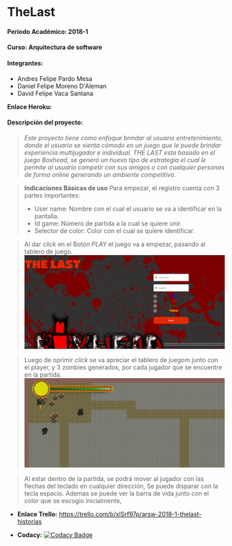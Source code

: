 **TheLast**
======
#### **Periodo Académico: 2018-1**
#### **Curso: Arquitectura de software**
#### **Integrantes:**
 - Andres Felipe Pardo Mesa
 - Daniel Felipe Moreno D'Aleman
 - David Felipe Vaca Santana

**Enlace Heroku:**

#### **Descripción del proyecto:**
> *Este proyecto tiene como enfoque brindar al usuario entretenimiento, donde el usuario se sienta cómodo en un juego que le puede brindar experiencia multijugador e individual. THE LAST esta basado en el juego Boxhead, se generó un nuevo tipo de estrategia el cual le permite al usuario competir con sus amigos o con cualquier personas de forma online generando un ambiente competitivo.*

> **Indicaciones Básicas de uso**
>  Para empezar, el registro cuenta con 3 partes importantes:
>  - User name: Nombre con el cual el usuario se va a identificar en la pantalla.
>  - Id game: Número de partida a la cual se quiere unir.
>  - Selector de color: Color con el cual se quiere identificar.

> Al dar *click* en el Botón *PLAY* el juego va a empezar, pasando al tablero de juego.
![](Inicio.PNG)

>Luego de oprimir *click* se va apreciar el tablero de juegom junto con el player, y 3 zombies generados, por cada jugador
 que se encuentre en la partida.
![](Juego.PNG)

>Al estar dentro de la partida, se podrá mover al jugador con las flechas del teclado en cualquier dirección,
 Se puede disparar con la tecla espacio. Ademas se puede ver la barra de vida junto con el color que se escogio
 inicialmente, 


- **Enlace Trello:** https://trello.com/b/xlSrf97p/arsw-2018-1-thelast-historias

- **Codacy:** [![Codacy Badge](https://api.codacy.com/project/badge/Grade/c42353620eed40daaf4102f82214411e)](https://app.codacy.com/app/danielDaleman/TheLast/dashboard)
